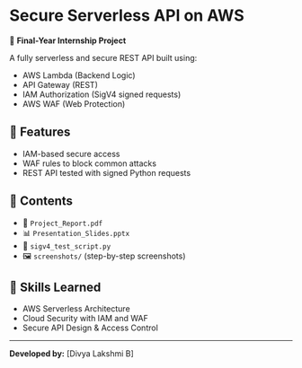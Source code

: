 # Secure Serverless API on AWS

🚀 **Final-Year Internship Project**

A fully serverless and secure REST API built using:
- AWS Lambda (Backend Logic)
- API Gateway (REST)
- IAM Authorization (SigV4 signed requests)
- AWS WAF (Web Protection)

## 🔐 Features
- IAM-based secure access
- WAF rules to block common attacks
- REST API tested with signed Python requests

## 📁 Contents
- 📄 `Project_Report.pdf`
- 📊 `Presentation_Slides.pptx`
- 🐍 `sigv4_test_script.py`
- 🖼️ `screenshots/` (step-by-step screenshots)

## 🧠 Skills Learned
- AWS Serverless Architecture
- Cloud Security with IAM and WAF
- Secure API Design & Access Control

---

**Developed by:** [Divya Lakshmi B]  
